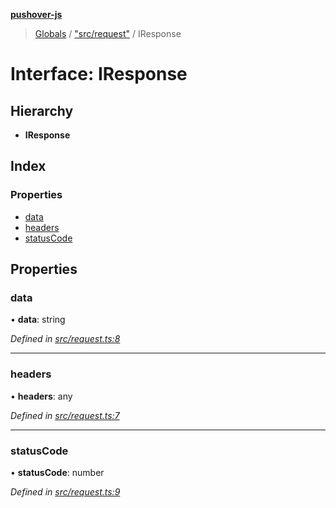 **[pushover-js](../README.md)**

> [Globals](../globals.md) / ["src/request"](../modules/_src_request_.md) / IResponse

# Interface: IResponse

## Hierarchy

* **IResponse**

## Index

### Properties

* [data](_src_request_.iresponse.md#data)
* [headers](_src_request_.iresponse.md#headers)
* [statusCode](_src_request_.iresponse.md#statuscode)

## Properties

### data

•  **data**: string

*Defined in [src/request.ts:8](https://github.com/danitetus/pushover-js/blob/8a9f266/src/request.ts#L8)*

___

### headers

•  **headers**: any

*Defined in [src/request.ts:7](https://github.com/danitetus/pushover-js/blob/8a9f266/src/request.ts#L7)*

___

### statusCode

•  **statusCode**: number

*Defined in [src/request.ts:9](https://github.com/danitetus/pushover-js/blob/8a9f266/src/request.ts#L9)*
